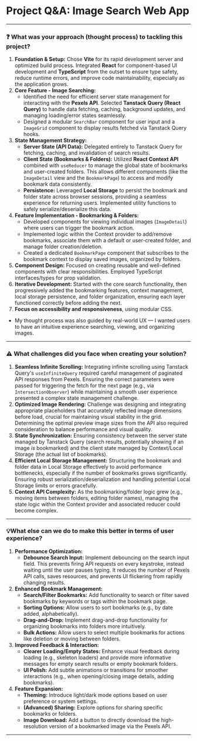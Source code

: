 # Project Q&A: Image Search Web App

---

### ❓ What was your approach (thought process) to tackling this project?


1.  **Foundation & Setup:** Chose **Vite** for its rapid development server and optimized build process. Integrated **React** for component-based UI development and **TypeScript** from the outset to ensure type safety, reduce runtime errors, and improve code maintainability, especially as the application grows.
2.  **Core Feature - Image Searching:**
    * Identified the need for efficient server state management for interacting with the **Pexels API**. Selected **Tanstack Query (React Query)** to handle data fetching, caching, background updates, and managing loading/error states seamlessly. 
    * Designed a modular `SearchBar` component for user input and a `ImageGrid` component to display results fetched via Tanstack Query hooks.
3.  **State Management Strategy:**
    * **Server State (API Data):** Delegated entirely to Tanstack Query for fetching, caching, and invalidation of search results.
    * **Client State (Bookmarks & Folders):** Utilized **React Context API** combined with `useReducer`  to manage the global state of bookmarks and user-created folders. This allows different components (like the `ImageDetail` view and the `BookmarkPage`) to access and modify bookmark data consistently.
    * **Persistence:** Leveraged **Local Storage** to persist the bookmark and folder state across browser sessions, providing a seamless experience for returning users. Implemented utility functions to safely serialize/deserialize this data.
4.  **Feature Implementation - Bookmarking & Folders:**
    * Developed components for viewing individual images (`ImageDetail`) where users can trigger the bookmark action.
    * Implemented logic within the Context provider to add/remove bookmarks, associate them with a default or user-created folder, and manage folder creation/deletion.
    * Created a dedicated `BookmarkPage` component that subscribes to the bookmark context to display saved images, organized by folders.
5.  **Component Design:** Focused on creating reusable and well-defined components with clear responsibilities. Employed TypeScript interfaces/types for prop validation.
6.  **Iterative Development:** Started with the core search functionality, then progressively added the bookmarking features, context management, local storage persistence, and folder organization, ensuring each layer functioned correctly before adding the next.
7.  **Focus on accessibility and responsiveness**, using modular CSS.

 * My thought process was also guided by real-world UX — I wanted users to have an intuitive experience searching, viewing, and organizing images.

---

### ⚠️ What challenges did you face when creating your solution?

1.  **Seamless Infinite Scrolling:** Integrating infinite scrolling using Tanstack Query's `useInfiniteQuery` required careful management of paginated API responses from Pexels. Ensuring the correct parameters were passed for triggering the fetch for the next page (e.g., via `IntersectionObserver`) while maintaining a smooth user experience presented a complex state management challenge.
2.  **Optimized Image Rendering:** Challenge was designing and integrating appropriate placeholders that accurately reflected image dimensions before load, crucial for maintaining visual stability in the grid. Determining the optimal preview image sizes from the API also required consideration to balance performance and visual quality.
3.  **State Synchronization:** Ensuring consistency between the server state managed by Tanstack Query (search results, potentially showing if an image *is* bookmarked) and the client state managed by Context/Local Storage (the actual list of bookmarks).
4.  **Efficient Local Storage Management:** Structuring the bookmark and folder data in Local Storage effectively to avoid performance bottlenecks, especially if the number of bookmarks grows significantly. Ensuring robust serialization/deserialization and handling potential Local Storage limits or errors gracefully.
5.  **Context API Complexity:** As the bookmarking/folder logic grew (e.g., moving items between folders, editing folder names), managing the state logic within the Context provider and associated reducer could become complex.

---

###  💡What else can we do to make this better in terms of user experience?

1.  **Performance Optimization:**
    * **Debounce Search Input:** Implement debouncing on the search input field. This prevents firing API requests on every keystroke, instead waiting until the user pauses typing. It reduces the number of Pexels API calls, saves resources, and prevents UI flickering from rapidly changing results.
2.  **Enhanced Bookmark Management:**
    * **Search/Filter Bookmarks:** Add functionality to search or filter saved bookmarks by keywords or tags within the bookmark page.
    * **Sorting Options:** Allow users to sort bookmarks (e.g., by date added, alphabetically).
    * **Drag-and-Drop:** Implement drag-and-drop functionality for organizing bookmarks into folders more intuitively.
    * **Bulk Actions:** Allow users to select multiple bookmarks for actions like deletion or moving between folders.
3.  **Improved Feedback & Interaction:**
    * **Clearer Loading/Empty States:** Enhance visual feedback during loading (e.g., skeleton loaders) and provide more informative messages for empty search results or empty bookmark folders.
    * **UI Polish:** Add subtle animations or transitions for smoother interactions (e.g., when opening/closing image details, adding bookmarks).
5.  **Feature Expansion:**
    * **Theming:** Introduce light/dark mode options based on user preference or system settings.
    * **(Advanced) Sharing:** Explore options for sharing specific bookmarks or folders.
    * **Image Download:** Add a button to directly download the high-resolution version of a bookmarked image via the Pexels API.

---


